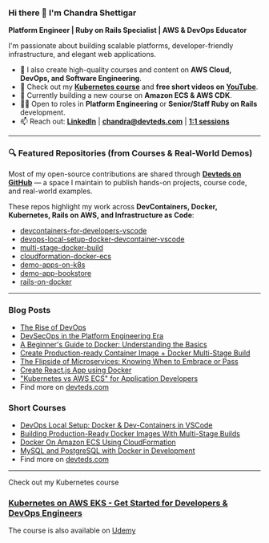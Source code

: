 ### Hi there 👋 I'm Chandra Shettigar

**Platform Engineer | Ruby on Rails Specialist | AWS & DevOps Educator**  

I'm passionate about building scalable platforms, developer-friendly infrastructure, and elegant web applications.

- 📘 I also create high-quality courses and content on **AWS Cloud, DevOps, and Software Engineering**.
- 🎥 Check out my **[Kubernetes course](https://courses.devteds.com/courses/1-kubernetes-on-aws-eks-hands-on-get-started-for-dev-devops)** and **free short videos on [YouTube](https://www.youtube.com/c/ChandraShettigar)**.  
- 🔨 Currently building a new course on **Amazon ECS & AWS CDK**.
- 🧑‍💻 Open to roles in **Platform Engineering** or **Senior/Staff Ruby on Rails** development.
- 📫 Reach out: **[LinkedIn](https://www.linkedin.com/in/shettigarc/)** | **chandra@devteds.com** | [**1:1 sessions**](https://topmate.io/thedevsecops?coupon_code=LETSCHAT)

---- 

### 🔍 Featured Repositories (from Courses & Real-World Demos)

Most of my open-source contributions are shared through **[Devteds on GitHub](https://github.com/devteds)** — a space I maintain to publish hands-on projects, course code, and real-world examples.

These repos highlight my work across **DevContainers, Docker, Kubernetes, Rails on AWS, and Infrastructure as Code**:

- [devcontainers-for-developers-vscode](https://github.com/devteds/devcontainers-for-developers-rails-multi-container-local-setup)
- [devops-local-setup-docker-devcontainer-vscode](https://github.com/devteds/devops-local-setup-docker-devcontainer-vscode)
- [multi-stage-docker-build](https://github.com/devteds/multi-stage-docker-build)
- [cloudformation-docker-ecs](https://github.com/devteds/e9-cloudformation-docker-ecs)
- [demo-apps-on-k8s](https://github.com/devteds/demo-apps-on-k8s)
- [demo-app-bookstore](https://github.com/devteds/demo-app-bookstore)
- [rails-on-docker](https://github.com/devteds/devcontainers-for-developers-rails-multi-container-local-setup)

---- 

### Blog Posts

- [The Rise of DevOps](https://www.linkedin.com/pulse/rise-devops-how-software-delivery-accelerated-from-y2k-shettigar-sgzzc/?trackingId=y2BAZTl3TCKpi4pDG5TYHg%3D%3D)
- [DevSecOps in the Platform Engineering Era](https://www.linkedin.com/pulse/devsecops-platform-engineering-era-defining-security-roles-shettigar-r4wlc/?trackingId=y2BAZTl3TCKpi4pDG5TYHg%3D%3D)
- [A Beginner's Guide to Docker: Understanding the Basics](https://www.devteds.com/beginners-guide-to-docker/)
- [Create Production-ready Container Image + Docker Multi-Stage Build](https://dev.to/shettigarc/create-production-ready-container-image-docker-multi-stage-build-3j0f)
- [The Flipside of Microservices: Knowing When to Embrace or Pass](https://www.devteds.com/microservices-when-to-embrace-or-pass/)
- [Create React.js App using Docker](https://www.devteds.com/create-react-app-with-docker/)
- ["Kubernetes vs AWS ECS" for Application Developers](https://medium.com/@shettigarc/kubernetes-vs-aws-ecs-for-application-developers-3afb10d1f050)
- Find more on [devteds.com](https://www.devteds.com/blog/)

### Short Courses

- [DevOps Local Setup: Docker & Dev-Containers in VSCode](https://www.devteds.com/devops-local-setup-with-docker-and-devcontainers-vscode/)
- [Building Production-Ready Docker Images With Multi-Stage Builds](https://www.devteds.com/multi-stage-docker-build-tutorial/)
- [Docker On Amazon ECS Using CloudFormation](https://www.devteds.com/docker-on-amazon-ecs-using-cloudformation/)
- [MySQL and PostgreSQL with Docker in Development](https://www.devteds.com/mysql-and-postgresql-with-docker-in-development/)
- Find more on [devteds.com](https://www.devteds.com/blog/)


----

Check out my Kubernetes course

### [Kubernetes on AWS EKS - Get Started for Developers & DevOps Engineers](https://courses.devteds.com/courses/1-kubernetes-on-aws-eks-hands-on-get-started-for-dev-devops)

The course is also available on [Udemy](https://www.udemy.com/course/kubernetes-on-aws-eks-hands-on-guide-for-devs-devops/?referralCode=7D71BD33FF9E1FABCA32)

